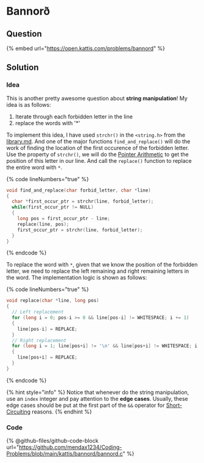 # Bannorð

## Question

{% embed url="https://open.kattis.com/problems/bannord" %}

## Solution

### Idea

This is another pretty awesome question about **string manipulation**! My idea is as follows:

1. Iterate through each forbidden letter in the line
2. replace the words with '\*'

To implement this idea, I have used `strchr()` in the `<string.h>` from the [library.md](../../environment-setup/c/library.md "mention"). And one of the major functions `find_and_replace()` will do the work of finding the location of the first occurence of the forbidden letter. Use the property of `strchr()`, we will do the [Pointer Arithmetic](https://app.gitbook.com/s/KipySCGxC8NC1UpA24DS/lec-tut-lab-exes/lecture/lec-07-pointers-memory-management#pointer-arithmetic "mention") to get the position of this letter in our line. And call the `replace()` function to replace the entire word with `*`.

{% code lineNumbers="true" %}
```c
void find_and_replace(char forbid_letter, char *line)
{
  char *first_occur_ptr = strchr(line, forbid_letter);
  while(first_occur_ptr != NULL)
  {
    long pos = first_occur_ptr - line;
    replace(line, pos);
    first_occur_ptr = strchr(line, forbid_letter);
  }
}
```
{% endcode %}

To replace the word with `*`, given that we know the position of the forbidden letter, we need to replace the left remaining and right remaining letters in the word. The implementation logic is shown as follows:

{% code lineNumbers="true" %}
```c
void replace(char *line, long pos)
{
  // Left replacement
  for (long i = 0; pos-i >= 0 && line[pos-i] != WHITESPACE; i += 1)
  {
    line[pos-i] = REPLACE;
  }
  // Right replacement
  for (long i = 1; line[pos+i] != '\n' && line[pos+i] != WHITESPACE; i += 1)
  {
    line[pos+i] = REPLACE;
  }
}   
```
{% endcode %}

{% hint style="info" %}
Notice that whenever do the string manipulation, use an `index` integer and pay attention to the **edge cases**. Usually, these edge cases should be put at the first part of the `&&` operator for [Short-Circuiting](https://app.gitbook.com/s/KipySCGxC8NC1UpA24DS/lec-tut-lab-exes/lecture/lec-04-conditionals#short-circuiting "mention") reasons.
{% endhint %}

### Code

{% @github-files/github-code-block url="https://github.com/mendax1234/Coding-Problems/blob/main/kattis/bannord/bannord.c" %}
